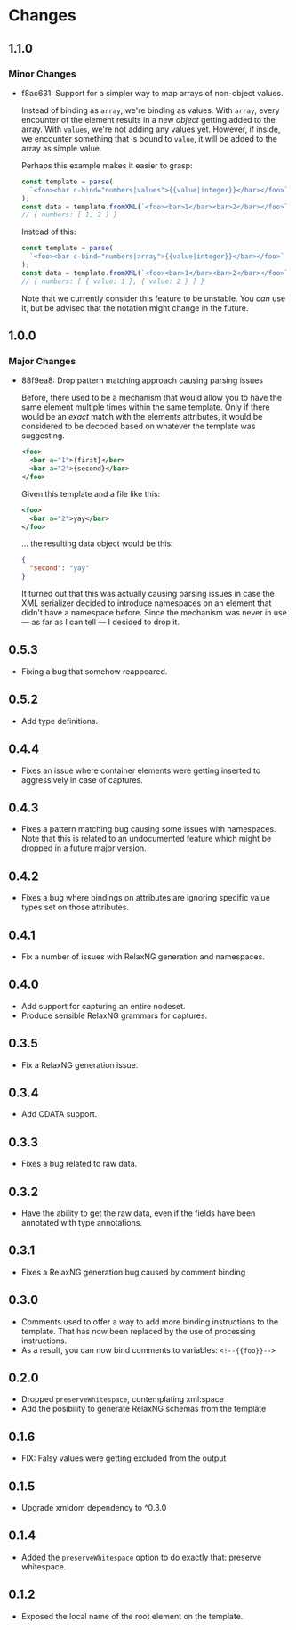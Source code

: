 # Changes

## 1.1.0

### Minor Changes

- f8ac631: Support for a simpler way to map arrays of non-object values.

  Instead of binding as `array`, we're binding as values. With `array`, every encounter of the element results in a new _object_ getting added to the array. With `values`, we're not adding any values yet. However, if inside, we encounter something that is bound to `value`, it will be added to the array as simple value.

  Perhaps this example makes it easier to grasp:

  ```javascript
  const template = parse(
    `<foo><bar c-bind="numbers|values">{{value|integer}}</bar></foo>`
  );
  const data = template.fromXML(`<foo><bar>1</bar><bar>2</bar></foo>`);
  // { numbers: [ 1, 2 ] }
  ```

  Instead of this:

  ```javascript
  const template = parse(
    `<foo><bar c-bind="numbers|array">{{value|integer}}</bar></foo>`
  );
  const data = template.fromXML(`<foo><bar>1</bar><bar>2</bar></foo>`);
  // { numbers: [ { value: 1 }, { value: 2 } ] }
  ```

  Note that we currently consider this feature to be unstable. You _can_ use it, but be advised that the notation might change in the future.

## 1.0.0

### Major Changes

- 88f9ea8: Drop pattern matching approach causing parsing issues

  Before, there used to be a mechanism that would allow you to have the same
  element multiple times within the same template. Only if there would be an
  _exact_ match with the elements attributes, it would be considered to be decoded
  based on whatever the template was suggesting.

  ```xml
  <foo>
    <bar a="1">{first}</bar>
    <bar a="2">{second}</bar>
  </foo>
  ```

  Given this template and a file like this:

  ```xml
  <foo>
    <bar a="2">yay</bar>
  </foo>
  ```

  … the resulting data object would be this:

  ```json
  {
    "second": "yay"
  }
  ```

  It turned out that this was actually causing parsing issues in case the XML
  serializer decided to introduce namespaces on an element that didn't have a
  namespace before. Since the mechanism was never in use — as far as I can tell
  — I decided to drop it.

## 0.5.3

- Fixing a bug that somehow reappeared.

## 0.5.2

- Add type definitions.

## 0.4.4

- Fixes an issue where container elements were getting inserted to aggressively
  in case of captures.

## 0.4.3

- Fixes a pattern matching bug causing some issues with namespaces. Note that
  this is related to an undocumented feature which might be dropped in a future
  major version.

## 0.4.2

- Fixes a bug where bindings on attributes are ignoring specific value types set on those attributes.

## 0.4.1

- Fix a number of issues with RelaxNG generation and namespaces.

## 0.4.0

- Add support for capturing an entire nodeset.
- Produce sensible RelaxNG grammars for captures.

## 0.3.5

- Fix a RelaxNG generation issue.

## 0.3.4

- Add CDATA support.

## 0.3.3

- Fixes a bug related to raw data.

## 0.3.2

- Have the ability to get the raw data, even if the fields have been annotated
  with type annotations.

## 0.3.1

- Fixes a RelaxNG generation bug caused by comment binding

## 0.3.0

- Comments used to offer a way to add more binding instructions to the template.
  That has now been replaced by the use of processing instructions.
- As a result, you can now bind comments to variables: `<!--{{foo}}-->`

## 0.2.0

- Dropped `preserveWhitespace`, contemplating xml:space
- Add the posibility to generate RelaxNG schemas from the template

## 0.1.6

- FIX: Falsy values were getting excluded from the output

## 0.1.5

- Upgrade xmldom dependency to ^0.3.0

## 0.1.4

- Added the `preserveWhitespace` option to do exactly that: preserve whitespace.

## 0.1.2

- Exposed the local name of the root element on the template.
